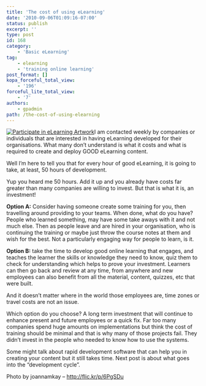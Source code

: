 ```yaml
---
title: 'The cost of using eLearning'
date: '2010-09-06T01:09:16-07:00'
status: publish
excerpt: ''
type: post
id: 168
category:
    - 'Basic eLearning'
tag:
    - elearning
    - 'training online learning'
post_format: []
kopa_forceful_total_view:
    - '196'
forceful_lite_total_view:
    - '7'
authors:
    - gpadmin
path: /the-cost-of-using-elearning
---
```

[![](http://www.netlearningspace.com/bksi_new/wp-content/uploads/2010/08/Participate-in-eLearning-Artwork-150x150.jpg "Participate in eLearning Artwork")](http://www.netlearningspace.com/bksi_new/wp-content/uploads/2010/08/Participate-in-eLearning-Artwork.jpg)I am contacted weekly by companies or individuals that are interested in having eLearning developed for their organisations. What many don’t understand is what it costs and what is required to create and deploy GOOD eLearning content.

Well I’m here to tell you that for every hour of good eLearning, it is going to take, at least, 50 hours of development.

Yup you heard me 50 hours. Add it up and you already have costs far greater than many companies are willing to invest. But that is what it is, an investment!

**Option A:** Consider having someone create some training for you, then travelling around providing to your teams. When done, what do you have? People who learned something, may have some take aways with it and not much else. Then as people leave and are hired in your organisation, who is continuing the training or maybe just throw the course notes at them and wish for the best. Not a particularly engaging way for people to learn, is it.

**Option B:** take the time to develop good online learning that engages, and teaches the learner the skills or knowledge they need to know, quiz them to check for understanding which helps to prove your investment. Learners can then go back and review at any time, from anywhere and new employees can also benefit from all the material, content, quizzes, etc that were built.

And it doesn’t matter where in the world those employees are, time zones or travel costs are not an issue.

Which option do you choose? A long term investment that will continue to enhance present and future employees or a quick fix. Far too many companies spend huge amounts on implementations but think the cost of training should be minimal and that is why many of those projects fail. They didn’t invest in the people who needed to know how to use the systems.

Some might talk about rapid development software that can help you in creating your content but it still takes time. Next post is about what goes into the “development cycle”.

Photo by joannamkay – http://flic.kr/p/6PgSDu